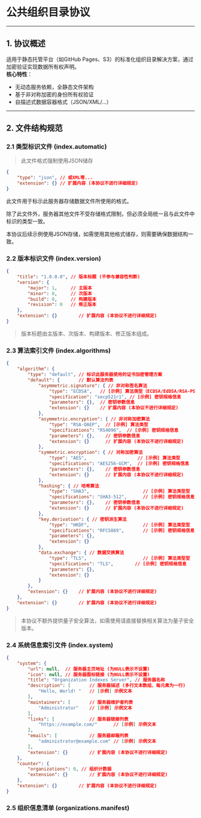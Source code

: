 # 公共组织目录协议

---

## 1. 协议概述

适用于静态托管平台（如GitHub Pages、S3）的标准化组织目录解决方案，通过加密验证实现数据所有权声明。  
**核心特性**：

- 无动态服务依赖，全静态文件架构
- 基于非对称加密的身份所有权验证
- 自描述式数据容器格式（JSON/XML/...）

---

## 2. 文件结构规范

### 2.1 类型标识文件 (index.automatic)

> 此文件格式强制使用JSON储存

```json
{
    "type": "json", // 或XML等...
    "extension": {} // 扩展内容 (本协议不进行详细规定)
}
```

此文件用于标示此服务器存储数据文件所使用的格式。

除了此文件外，服务器其他文件不受存储格式限制，但必须全局统一且与此文件中标识的类型一致。

本协议后续示例使用JSON存储，如需使用其他格式储存，则需要确保数据结构一致。

### 2.2 版本标识文件 (index.version)

```json
{
    "title": "1.0.0.0", // 版本标题 (不参与兼容性判断)
    "version": {
        "major": 1,     // 主版本
        "minor": 0,     // 次版本
        "build": 0,     // 构建版本
        "revision": 0   // 修正版本
    },
    "extension": {}        // 扩展内容 (本协议不进行详细规定)
}
```

> 版本标题由主版本、次版本、构建版本、修正版本组成。

### 2.3 算法索引文件 (index.algorithms)

```json
{
    "algorithm": {
        "type": "default", // 标识此服务器使用的证书加密管理方案
        "default": {       // 默认算法列表
            "asymmetric.signature": { // 非对称签名算法
                "type": "ECDSA",   // [示例] 算法类型（ECDSA/EdDSA/RSA-PSS/...）
                "specification": "secp521r1", // [示例] 密钥规格信息
                "parameters": {},  // 密钥参数信息
                "extension": {}    // 扩展内容 (本协议不进行详细规定)
            },
            "asymmetric.encryption": { // 非对称加密算法
                "type": "RSA-OAEP",  // [示例] 算法类型
                "specifications": "RS4096",  // [示例] 密钥规格信息
                "parameters": {},    // 密钥参数信息
                "extension": {}      // 扩展内容 (本协议不进行详细规定)
            },
            "symmetric.encryption": { // 对称加密算法
                "type": "AES",                   // [示例] 算法类型
                "specifications": "AES256-GCM",  // [示例] 密钥规格信息
                "parameters": {},    // 密钥参数信息
                "extension": {}      // 扩展内容 (本协议不进行详细规定)
            },
            "hashing": { // 哈希算法
                "type": "SHA3",                    // [示例] 算法类型型
                "specifications": "SHA3-512",      // [示例] 密钥规格信息
                "parameters": {},    // 密钥参数信息
                "extension": {}      // 扩展内容 (本协议不进行详细规定)
            },
            "key.derivation": { // 密钥派生算法
                "type": "HKDF",                    // [示例] 算法类型型
                "specifications": "RFC5869",       // [示例] 密钥规格信息
                "parameters": {},
                "extension": {}
            },
            "data.exchange": { // 数据交换算法
                "type": "TLS",                     // [示例] 算法类型型
                "specifications": "TLS",        // [示例] 密钥规格信息
                "parameters": {},
                "extension": {}
            }
        },
        "extension": {}    // 扩展内容 (本协议不进行详细规定)
    },
    "extension": {}        // 扩展内容 (本协议不进行详细规定)
}
```

> 本协议不额外提供量子安全算法，如需使用请直接替换相关算法为量子安全版本。

### 2.4 系统信息索引文件 (index.system)

```json
{
    "system": {
        "url": null,  // 服务器主页地址 (为NULL表示不设置)
        "icon": null, // 服务器图标链接 (为NULL表示不设置)
        "title": "Organization Indexes Server", // 服务器名称
        "description": [       // 服务器描述 (多行文本数组、每元素为一行)
            "Hello, World! "   // [示例] 示例文本
        ],
        "maintainers": [       // 服务器维护者列表
            "Administrator"    // [示例] 示例文本
        ],
        "links": [             // 服务器链接列表
            "https://example.com/"      // [示例] 示例文本
        ],
        "emails": [            // 服务器邮箱列表
            "administrator@example.com" // [示例] 示例文本
        ],
        "extension": {}        // 扩展内容 (本协议不进行详细规定)
    },
    "counter": {
        "organizations": 0, // 组织计数器
        "extension": {}        // 扩展内容 (本协议不进行详细规定)
    },
    "extension": {}        // 扩展内容 (本协议不进行详细规定)
}
```

### 2.5 组织信息清单 (organizations.manifest)
